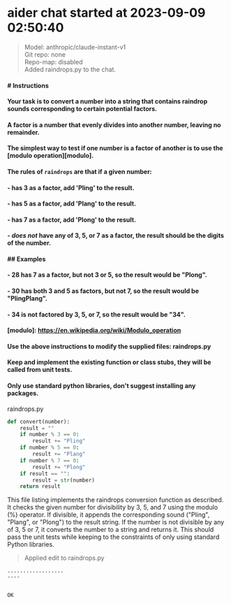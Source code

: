 
# aider chat started at 2023-09-09 02:50:40

> Model: anthropic/claude-instant-v1  
> Git repo: none  
> Repo-map: disabled  
> Added raindrops.py to the chat.  

#### # Instructions  
####   
#### Your task is to convert a number into a string that contains raindrop sounds corresponding to certain potential factors.  
#### A factor is a number that evenly divides into another number, leaving no remainder.  
#### The simplest way to test if one number is a factor of another is to use the [modulo operation][modulo].  
####   
#### The rules of `raindrops` are that if a given number:  
####   
#### - has 3 as a factor, add 'Pling' to the result.  
#### - has 5 as a factor, add 'Plang' to the result.  
#### - has 7 as a factor, add 'Plong' to the result.  
#### - _does not_ have any of 3, 5, or 7 as a factor, the result should be the digits of the number.  
####   
#### ## Examples  
####   
#### - 28 has 7 as a factor, but not 3 or 5, so the result would be "Plong".  
#### - 30 has both 3 and 5 as factors, but not 7, so the result would be "PlingPlang".  
#### - 34 is not factored by 3, 5, or 7, so the result would be "34".  
####   
#### [modulo]: https://en.wikipedia.org/wiki/Modulo_operation  
####   
#### ####  
####   
#### Use the above instructions to modify the supplied files: raindrops.py  
#### Keep and implement the existing function or class stubs, they will be called from unit tests.  
#### Only use standard python libraries, don't suggest installing any packages.  

raindrops.py
```python
def convert(number):
    result = ""
    if number % 3 == 0:
        result += "Pling"
    if number % 5 == 0: 
        result += "Plang"
    if number % 7 == 0:
        result += "Plong"
    if result == "":
        result = str(number)
    return result
```

This file listing implements the raindrops conversion function as described. It checks the given number for divisibility by 3, 5, and 7 using the modulo (%) operator. If divisible, it appends the corresponding sound ("Pling", "Plang", or "Plong") to the result string. If the number is not divisible by any of 3, 5 or 7, it converts the number to a string and returns it. This should pass the unit tests while keeping to the constraints of only using standard Python libraries.

> Applied edit to raindrops.py  
```
..................
----


OK

```